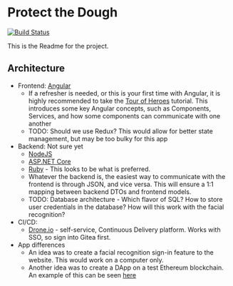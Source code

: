 # Protect the Dough
[![Build Status](https://drone.protectthedough.shop/api/badges/nick/protect-the-dough/status.svg)](https://drone.protectthedough.shop/nick/protect-the-dough)

This is the Readme for the project.

## Architecture
* Frontend: [Angular](https://angular.io/)
    * If a refresher is needed, or this is your first time with Angular, it is highly recommended to take the [Tour of Heroes](https://angular.io/tutorial) tutorial. This introduces some key Angular concepts, such as Components, Services, and how some components can communicate with one another
    * TODO: Should we use Redux? This would allow for better state management, but may be too bulky for this app
* Backend: Not sure yet
    * [NodeJS](https://nodejs.org/en/)
    * [ASP.NET Core](https://docs.microsoft.com/en-us/aspnet/core/?view=aspnetcore-3.0)
    * [Ruby](https://scotch.io/tutorials/build-a-restful-json-api-with-rails-5-part-one) - This looks to be what is preferred.
    * Whatever the backend is, the easiest way to communicate with the frontend is through JSON, and vice versa. This will ensure a 1:1 mapping between backend DTOs and frontend models.
    * TODO: Database architecture - Which flavor of SQL? How to store user credentials in the database? How will this work with the facial recognition?
* CI/CD:
    * [Drone.io](https://drone.protectthedough.shop) - self-service, Continuous Delivery platform. Works with SSO, so sign into Gitea first.
* App differences
    * An idea was to create a facial recognition sign-in feature to the website. This would work on a computer only.
    * Another idea was to create a DApp on a test Ethereum blockchain. An example of this can be seen [here](https://medium.com/coinmonks/build-a-dapp-using-ethereum-and-angular-6-a404fbf3c08d)
